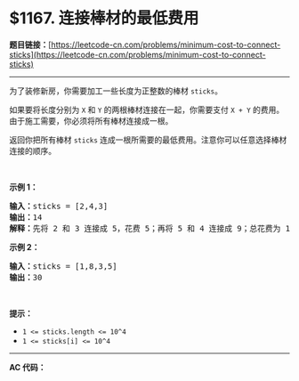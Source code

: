 # $1167. 连接棒材的最低费用

**题目链接：**[https://leetcode-cn.com/problems/minimum-cost-to-connect-sticks](https://leetcode-cn.com/problems/minimum-cost-to-connect-sticks)

---

<div class="content__1Y2H">
 <div class="notranslate">
  <p>为了装修新房，你需要加工一些长度为正整数的棒材&nbsp;<code>sticks</code>。</p> 
  <p>如果要将长度分别为&nbsp;<code>X</code> 和&nbsp;<code>Y</code>&nbsp;的两根棒材连接在一起，你需要支付&nbsp;<code>X + Y</code>&nbsp;的费用。 由于施工需要，你必须将所有棒材连接成一根。</p> 
  <p>返回你把所有棒材&nbsp;<code>sticks</code>&nbsp;连成一根所需要的最低费用。注意你可以任意选择棒材连接的顺序。</p> 
  <p>&nbsp;</p> 
  <p><strong>示例 1：</strong></p> 
  <pre class="language-text"><strong>输入：</strong>sticks = [2,4,3]
<strong>输出：</strong>14
<strong>解释：</strong>先将 2 和 3 连接成 5，花费 5；再将 5 和 4 连接成 9；总花费为 14。
</pre> 
  <p><strong>示例 2：</strong></p> 
  <pre class="language-text"><strong>输入：</strong>sticks = [1,8,3,5]
<strong>输出：</strong>30
</pre> 
  <p>&nbsp;</p> 
  <p><strong>提示：</strong></p> 
  <ul> 
   <li><code>1 &lt;= sticks.length &lt;= 10^4</code></li> 
   <li><code>1 &lt;= sticks[i] &lt;= 10^4</code></li> 
  </ul> 
 </div>
</div>

---

**AC 代码：**

```java

```